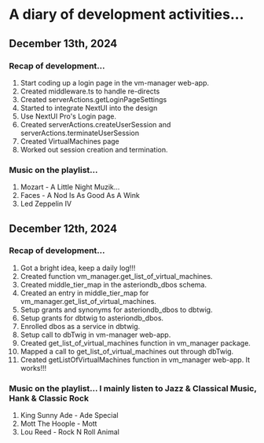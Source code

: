 # A diary of development activities... #

## December 13th, 2024 ##
### Recap of development... ###
1. Start coding up a login page in the vm-manager web-app.
2. Created middleware.ts to handle re-directs
3. Created serverActions.getLoginPageSettings
4. Started to integrate NextUI into the design
5. Use NextUI Pro's Login page.
6. Created serverActions.createUserSession and serverActions.terminateUserSession
7. Created VirtualMachines page
8. Worked out session creation and termination.

### Music on the playlist...  ###
1. Mozart - A Little Night Muzik...
2. Faces - A Nod Is As Good As A Wink
3. Led Zeppelin IV

## December 12th, 2024 ##
### Recap of development... ###
1. Got a bright idea, keep a daily log!!!  
1. Created function vm_manager.get_list_of_virtual_machines.  
1. Created middle_tier_map in the asteriondb_dbos schema.  
1. Created an entry in middle_tier_map for vm_manager.get_list_of_virtual_machines.  
1. Setup grants and synonyms for asteriondb_dbos to dbtwig.  
1. Setup grants for dbtwig to asteriondb_dbos.  
1. Enrolled dbos as a service in dbtwig.  
1. Setup call to dbTwig in vm-manager web-app.
2. Created get_list_of_virtual_machines function in vm_manager package.
3. Mapped a call to get_list_of_virtual_machines out through dbTwig.
4. Created getListOfVirtualMachines function in vm_manager web-app. It works!!!

### Music on the playlist... I mainly listen to Jazz & Classical Music, Hank & Classic Rock ###
1. King Sunny Ade - Ade Special  
1. Mott The Hoople - Mott
1. Lou Reed - Rock N Roll Animal
